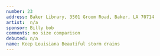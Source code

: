 ```yaml
---
number: 23
address: Baker Library, 3501 Groom Road, Baker, LA 70714
artist:  n/a
sponsor: Billy bob
comments: no size comparison
debuted: n/a
name: Keep Louisiana Beautiful storm drains
---
```

